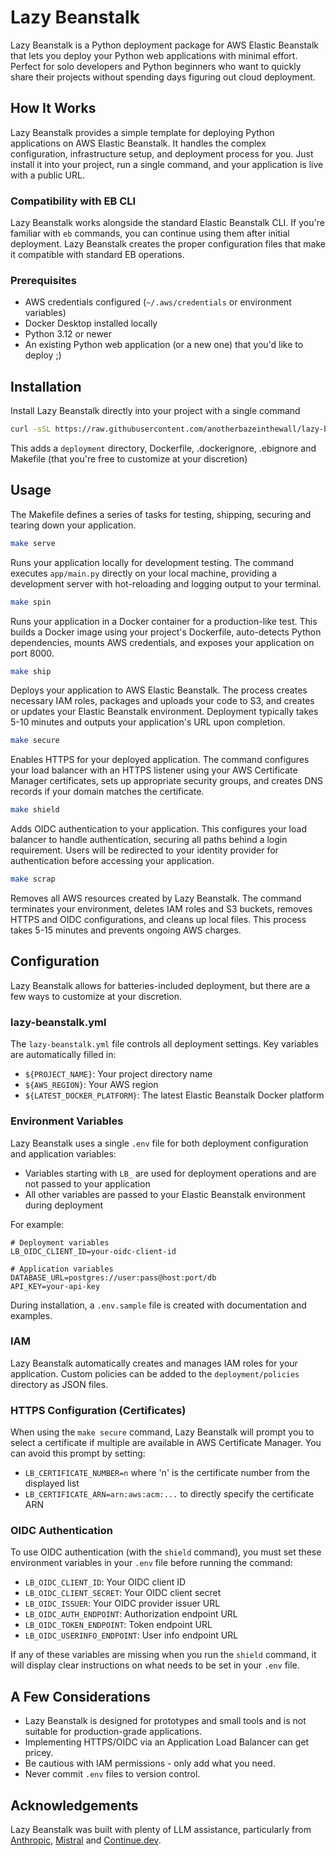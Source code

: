 # Lazy Beanstalk

Lazy Beanstalk is a Python deployment package for AWS Elastic Beanstalk that lets you deploy your Python web applications with minimal effort. Perfect for solo developers and Python beginners who want to quickly share their projects without spending days figuring out cloud deployment.

## How It Works

Lazy Beanstalk provides a simple template for deploying Python applications on AWS Elastic Beanstalk. It handles the complex configuration, infrastructure setup, and deployment process for you. Just install it into your project, run a single command, and your application is live with a public URL.

### Compatibility with EB CLI

Lazy Beanstalk works alongside the standard Elastic Beanstalk CLI. If you're familiar with `eb` commands, you can continue using them after initial deployment. Lazy Beanstalk creates the proper configuration files that make it compatible with standard EB operations.

### Prerequisites

- AWS credentials configured (`~/.aws/credentials` or environment variables)
- Docker Desktop installed locally 
- Python 3.12 or newer
- An existing Python web application (or a new one) that you'd like to deploy ;) 

## Installation

Install Lazy Beanstalk directly into your project with a single command 

```bash
curl -sSL https://raw.githubusercontent.com/anotherbazeinthewall/lazy-beanstalk/main/installer.sh | bash
```

This adds a `deployment` directory, Dockerfile, .dockerignore, .ebignore and Makefile (that you're free to customize at your discretion)

## Usage

The Makefile defines a series of tasks for testing, shipping, securing and tearing down your application. 
```bash
make serve
```
Runs your application locally for development testing. The command executes `app/main.py` directly on your local machine, providing a development server with hot-reloading and logging output to your terminal.
```bash
make spin
```
Runs your application in a Docker container for a production-like test. This builds a Docker image using your project's Dockerfile, auto-detects Python dependencies, mounts AWS credentials, and exposes your application on port 8000.
```bash
make ship
```
Deploys your application to AWS Elastic Beanstalk. The process creates necessary IAM roles, packages and uploads your code to S3, and creates or updates your Elastic Beanstalk environment. Deployment typically takes 5-10 minutes and outputs your application's URL upon completion.
```bash
make secure
```
Enables HTTPS for your deployed application. The command configures your load balancer with an HTTPS listener using your AWS Certificate Manager certificates, sets up appropriate security groups, and creates DNS records if your domain matches the certificate.
```bash
make shield
```
Adds OIDC authentication to your application. This configures your load balancer to handle authentication, securing all paths behind a login requirement. Users will be redirected to your identity provider for authentication before accessing your application.
```bash
make scrap
```
Removes all AWS resources created by Lazy Beanstalk. The command terminates your environment, deletes IAM roles and S3 buckets, removes HTTPS and OIDC configurations, and cleans up local files. This process takes 5-15 minutes and prevents ongoing AWS charges.

## Configuration

Lazy Beanstalk allows for batteries-included deployment, but there are a few ways to customize at your discretion. 

### lazy-beanstalk.yml

The `lazy-beanstalk.yml` file controls all deployment settings. Key variables are automatically filled in:

- `${PROJECT_NAME}`: Your project directory name
- `${AWS_REGION}`: Your AWS region
- `${LATEST_DOCKER_PLATFORM}`: The latest Elastic Beanstalk Docker platform

### Environment Variables

Lazy Beanstalk uses a single `.env` file for both deployment configuration and application variables:

- Variables starting with `LB_` are used for deployment operations and are not passed to your application
- All other variables are passed to your Elastic Beanstalk environment during deployment

For example:
```
# Deployment variables
LB_OIDC_CLIENT_ID=your-oidc-client-id

# Application variables
DATABASE_URL=postgres://user:pass@host:port/db
API_KEY=your-api-key
```

During installation, a `.env.sample` file is created with documentation and examples.

### IAM

Lazy Beanstalk automatically creates and manages IAM roles for your application. Custom policies can be added to the `deployment/policies` directory as JSON files.

### HTTPS Configuration (Certificates)

When using the `make secure` command, Lazy Beanstalk will prompt you to select a certificate 
if multiple are available in AWS Certificate Manager. You can avoid this prompt by setting:

- `LB_CERTIFICATE_NUMBER=n` where 'n' is the certificate number from the displayed list
- `LB_CERTIFICATE_ARN=arn:aws:acm:...` to directly specify the certificate ARN

### OIDC Authentication

To use OIDC authentication (with the `shield` command), you must set these environment variables in your `.env` file before running the command:

- `LB_OIDC_CLIENT_ID`: Your OIDC client ID
- `LB_OIDC_CLIENT_SECRET`: Your OIDC client secret
- `LB_OIDC_ISSUER`: Your OIDC provider issuer URL
- `LB_OIDC_AUTH_ENDPOINT`: Authorization endpoint URL
- `LB_OIDC_TOKEN_ENDPOINT`: Token endpoint URL
- `LB_OIDC_USERINFO_ENDPOINT`: User info endpoint URL

If any of these variables are missing when you run the `shield` command, it will display clear instructions on what needs to be set in your `.env` file.

## A Few Considerations

- Lazy Beanstalk is designed for prototypes and small tools and is not suitable for production-grade applications.
- Implementing HTTPS/OIDC via an Application Load Balancer can get pricey. 
- Be cautious with IAM permissions - only add what you need.
- Never commit `.env` files to version control.

## Acknowledgements

Lazy Beanstalk was built with plenty of LLM assistance, particularly from [Anthropic](https://github.com/anthropics), [Mistral](https://github.com/mistralai) and [Continue.dev](https://github.com/continuedev/continue).